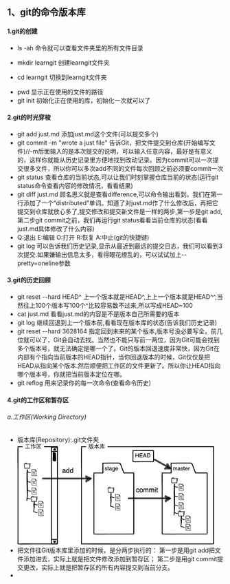 ## 1、git的命令版本库
#### 1.git的创建
+ ls -ah 命令就可以查看文件夹里的所有文件目录
- mkdir learngit 创建learngit文件夹
* cd learngit 切换到learngit文件夹
+ pwd 显示正在使用的文件的路径
+ git init 初始化正在使用的库，初始化一次就可以了

#### 2.git的时光穿梭
+ git add just.md 添加just.md这个文件(可以提交多个)
+ git commit -m "wrote a just file" 告诉Git，把文件提交到仓库(开始编写文件)//-m后面输入的是本次提交的说明，可以输入任意内容，最好是有意义的，这样你就能从历史记录里方便地找到改动记录。因为commit可以一次提交很多文件，所以你可以多次add不同的文件每次回顾之前必须要commit一次
+ git status 查看仓库的当前状态,可以让我们时刻掌握仓库当前的状态(运行git status命令查看内容的修改情况，看看结果)
+ git diff just.md 顾名思义就是查看difference,可以命令输出看到，我们在第一行添加了一个“distributed”单词。知道了对just.md作了什么修改后，再把它提交到仓库就放心多了,提交修改和提交新文件是一样的两步,第一步是git add,第二步git commit之前，我们再运行git status看看当前仓库的状态(看看just.md具体修改了什么内容)
+ Q:退出 E:编辑    O:打开    R:恢复    A:中止(git的快捷键)
+ git log 可以告诉我们历史记录,显示从最近到最远的提交日志，我们可以看到3次提交.如果嫌输出信息太多，看得眼花缭乱的，可以试试加上--pretty=oneline参数

#### 3.git的历史回顾
+ git reset --hard HEAD^ 上一个版本就是HEAD^,上上一个版本就是HEAD^^,当然往上100个版本写100个^比较容易数不过来,所以写成HEAD~100
+ cat just.md 看看just.md的内容是不是版本自己所需要的版本
+ git log 继续回退到上一个版本前,看看现在版本库的状态(告诉我们历史记录)
+ git reset --hard 3628164 指定回到未来的某个版本,版本号没必要写全，前几位就可以了，Git会自动去找。当然也不能只写前一两位，因为Git可能会找到多个版本号，就无法确定是哪一个了。Git的版本回退速度非常快，因为Git在内部有个指向当前版本的HEAD指针，当你回退版本的时候，Git仅仅是把HEAD从指向某个版本.然后顺便把工作区的文件更新了。所以你让HEAD指向哪个版本号，你就把当前版本定位在哪。
+ git reflog 用来记录你的每一次命令(查看命令历史)

#### 4.git的工作区和暂存区
###### a.工作区(Working Directory)
+ 版本库(Repository):.git文件夹
![git的版本库](git.jpg)
+ 把文件往Git版本库里添加的时候，是分两步执行的：
第一步是用git add把文件添加进去，实际上就是把文件修改添加到暂存区；
第二步是用git commit提交更改，实际上就是把暂存区的所有内容提交到当前分支。
+ 